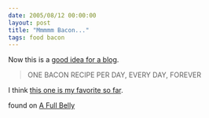 ```yaml
---
date: 2005/08/12 00:00:00
layout: post
title: "Mmmmm Bacon..."
tags: food bacon
---
```


Now this is a [good idea for a blog](http://baconshow.blogspot.com/).

> ONE BACON RECIPE PER DAY, EVERY DAY, FOREVER

I think [this one is my favorite so far](http://baconshow.blogspot.com/2005/08/roast-bacon-wrapped-pork.html).

found on [A Full Belly](http://www.afullbelly.com/2005/08/mmmm_bacon.html)
